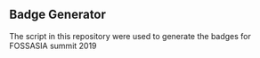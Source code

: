 ## Badge Generator

The script in this repository were used to generate the badges for FOSSASIA summit 2019